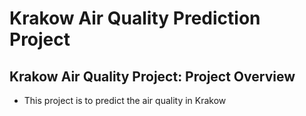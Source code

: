 # Krakow Air Quality Prediction Project
## Krakow Air Quality Project: Project Overview
* This project is to predict the air quality in Krakow

